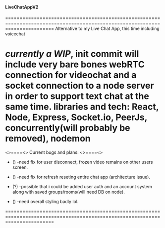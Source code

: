 
#### LiveChatAppV2 ####
=============================================================================================================================
Alternative to my Live Chat App, this time including voicechat                                                                  

*currently a WIP*, init commit will include very bare bones webRTC
connection for videochat and a socket connection to a node server 
in order to support text chat at the same time.
libraries and tech:
React, Node, Express, Socket.io, PeerJs, concurrently(will probably be removed), nodemon
=============================================================================================================================

<>====<> Current bugs and plans: <>====<>

* () -need fix for user disconnect, frozen video remains on other users screen.

* () -need fix for refresh reseting entire chat app (architecture issue).

* (?) -possible that i could be added user auth and an account system along with saved groups/rooms(will need DB on node).

* () -need overall styling badly lol.

=============================================================================================================================